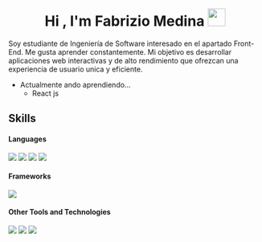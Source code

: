 <h1 align="center"><b>Hi , I'm Fabrizio Medina </b><img src="https://media.giphy.com/media/hvRJCLFzcasrR4ia7z/giphy.gif" width="35"></h1>


Soy estudiante de Ingeniería de Software interesado en el apartado Front-End. Me gusta aprender constantemente. Mi objetivo es desarrollar aplicaciones web interactivas y de alto rendimiento que ofrezcan una experiencia de usuario unica y eficiente.
- Actualmente ando aprendiendo...
  - React js




## Skills

<h4> Languages </h4>
<span> 
  <img src="https://img.shields.io/badge/HTML5-E34F26?style=for-the-badge&logo=html5&logoColor=white">
  <img src="https://img.shields.io/badge/CSS3-1572B6?style=for-the-badge&logo=css3&logoColor=white">
  <img src="https://img.shields.io/badge/JavaScript-F7DF1E?style=for-the-badge&logo=javascript&logoColor=black">
  <img src="https://img.shields.io/badge/Java-ED8B00?style=for-the-badge&logo=java&logoColor=white">
</span>

<h4> Frameworks </h4>
<span>
  <img src="https://img.shields.io/badge/Bootstrap-563D7C?style=for-the-badge&logo=bootstrap&logoColor=white">
</span>


<h4> Other Tools and Technologies </h4>
<span>
  <img src="https://img.shields.io/badge/Git-F05032?style=for-the-badge&logo=git&logoColor=white">
  <img src="https://img.shields.io/badge/Xampp-F37623?style=for-the-badge&logo=xampp&logoColor=white">
    <img src="https://img.shields.io/badge/MySQL-00000F?style=for-the-badge&logo=mysql&logoColor=white">

</span>
